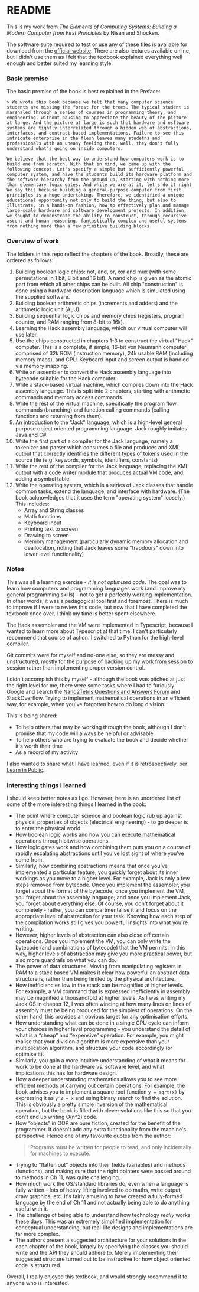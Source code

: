 # README #

This is my work from *The Elements of Computing Systems: Building a Modern Computer from First Principles* by Nisan and Shocken.

The software suite required to test or use any of these files is available for download from the [official website](https://www.nand2tetris.org/). There are also lectures available online, but I didn't use them as I felt that the textbook explained everything well enough and better suited my learning style.

### Basic premise

The basic premise of the book is best explained in the Preface:

    > We wrote this book because we felt that many computer science students are missing the forest for the trees. The typical student is marshaled through a series of courses in programming theory, and engineering, without pausing to appreciate the beauty of the picture at large. And the picture at large is such that hardware and osftware systems are tightly interrelated through a hidden web of abstractions, interfaces, and contract-based implementations. Failure to see this intricate enterprise in the flesh leaves many studetns and professionals with an uneasy feeling that, well, they don't fully understand what's going on inside computers.
    
    We believe that the best way to understand how computers work is to build one from scratch. With that in mind, we came up with the following concept. Let's specify a simple but sufficiently powerful computer system, and have the students build its hardware platform and the software hierarchy from the ground up, starting with nothing more than elementary logic gates. And while we are at it, let's do it right We say this because building a general-purpose computer from first principles is a huge undertaking. Therefore, we identified a unique educational opportunity not only to build the thing, but also to illustrate, in a hands-on fashion, how to effectively plan and manage large-scale hardware and software development projects. In addition, we sought to demonstrate the ability to construct, through recursive ascent and human reasoning, fantastically complex and useful systems from nothing more than a few primitive building blocks.

### Overview of work

The folders in this repo reflect the chapters of the book. Broadly, these are ordered as follows:

1. Building boolean logic chips: not, and, or, xor and mux (with some permutations in 1 bit, 8 bit and 16 bit). A nand chip is given as the atomic part from which all other chips can be built. All chip "construction" is done using a hardware description language which is simulated using the supplied software.
2. Building boolean arithmetic chips (increments and adders) and the arithmetic logic unit (ALU).
3. Building sequential logic chips and memory chips (registers, program counter, and RAM ranging from 8-bit to 16k).
4. Learning the Hack assembly language, which our virtual computer will use later.
5. Use the chips constructed in chapters 1-3 to construct the virtual "Hack" computer. This is a complete, if simple, 16-bit von Neumann computer comprised of 32k ROM (instruction memory), 24k usable RAM (including memory maps), and CPU. Keyboard input and screen output is handled via memory mapping.
6. Write an assembler to convert the Hack assembly language into bytecode suitable for the Hack computer.
7. Write a stack-based virtual machine, which compiles down into the Hack assembly language. This is split into 2 chapters, starting with arithmetic commands and memory access commands.
8. Write the rest of the virtual machine, specifically the program flow commands (branching) and function calling commands (calling functions and returning from them).
9. An introduction to the "Jack" language, which is a high-level general purpose object oriented programming language. Jack roughly imitates Java and C#.
10. Write the first part of a compiler for the Jack language, namely a tokenizer and parser which consumes a file and produces and XML output that correctly identifies the different types of tokens used in the source file (e.g. keywords, symbols, identifiers, constants)
11. Write the rest of the compiler for the Jack language, replacing the XML output with a code writer module that produces actual VM code, and adding a symbol table.
12. Write the operating system, which is a series of Jack classes that handle common tasks, extend the language, and interface with hardware. (The book acknowledges that it uses the term "operating system" loosely.) This includes:
    - Array and String classes
    - Math functions
    - Keyboard input
    - Printing text to screen
    - Drawing to screen
    - Memory management (particularly dynamic memory allocation and deallocation, noting that Jack leaves some "trapdoors" down into lower level functionality)

### Notes

This was all a learning exercise - *it is not optimised code*. The goal was to learn how computers and programming languages work (and improve my general programming skills) - not to get a perfectly working implementation. In other words, it was a pedagogical tool first and foremost. There is much to improve if I were to review this code, but now that I have completed the textbook once over, I think my time is better spent elsewhere.

The Hack assembler and the VM were implemented in Typescript, because I wanted to learn more about Typescript at that time. I can't particularly recommend that course of action. I switched to Python for the high-level compiler.

Git commits were for myself and no-one else, so they are messy and unstructured, mostly for the purpose of backing up my work from session to session rather than implementing proper version control.

I didn't accomplish this by myself - although the book was pitched at just the right level for me, there were some tasks where I had to furiously Google and search the [Nand2Tetris Questions and Answers Forum](http://nand2tetris-questions-and-answers-forum.32033.n3.nabble.com/) and StackOverflow. Trying to implement mathematical operations in an efficient way, for example, when you've forgotten how to do long division.

This is being shared:
- To help others that may be working through the book, although I don't promise that my code will always be helpful or advisable
- To help others who are trying to evaluate the book and decide whether it's worth their time
- As a record of my activity

I also wanted to share what I have learned, even if it is retrospectively, per [Learn in Public](https://www.swyx.io/writing/learn-in-public/).

### Interesting things I learned

I should keep better notes as I go. However, here is an unordered list of some of the more interesting things I learned in the book:

- The point where computer science and boolean logic rub up against physical properties of objects (electrical engineering) - to go deeper is to enter the physical world.
- How boolean logic works and how you can execute mathematical operations through bitwise operations.
- How logic gates work and how combining them puts you on a course of rapidly escalating abstractions until you’ve lost sight of where you’ve come from.
- Similarly, how combining abstractions means that once you’ve implemented a particular feature, you quickly forget about its inner workings as you move to a higher level. For example, Jack is only a few steps removed from bytecode. Once you implement the assembler, you forget about the format of the bytecode; once you implement the VM, you forget about the assembly language; and once you implement Jack, you forget about everything else. Of course, you don't forget about it completely - rather, you can compartmentalise it and focus on the appropriate level of abstraction for your task. Knowing how each step of the compilation works still gives you powerful insights into what you're writing.
- However, higher levels of abstraction can also close off certain operations. Once you implement the VM, you can only write the bytecode (and combinations of bytecode) that the VM permits. In this way, higher levels of abstraction may give you more practical power, but also more guardrails on what you can do.
- The power of data structures. Moving from manipulating registers in RAM to a stack based VM makes it clear how powerful an abstract data structure is, rather than being limited by the physical architecture.
- How inefficiencies low in the stack can be magnified at higher levels. For example, a VM command that is expressed inefficiently in assembly may be magnified a thousandfold at higher levels. As I was writing my Jack OS in chapter 12, I was often wincing at how many lines on lines of assembly must be being produced for the simplest of operations. On the other hand, this provides an obvious target for any optimisation efforts.
- How understanding what can be done in a single CPU cycle can inform your choices in higher level programming - you understand the detail of what is a “cheap” and “expensive” operation. For example, you might realise that your division algorithm is more expensive than your multiplication algorithm, and structure your code accordingly (or optimise it).
- Similarly, you gain a more intuitive understanding of what it means for work to be done at the hardware vs. software level, and what implications this has for hardware design.
- How a deeper understanding mathematics allows you to see more efficient methods of carrying out certain operations. For example, the book advises you to implement a square root function `y = sqrt(x)` by expressing it as `y^2 = x` and using binary search to find the solution. This is obviously a pretty simple inversion of the mathematical operation, but the book is filled with clever solutions like this so that you don't end up writing O(n^2) code.
- How “objects” in OOP are pure fiction, created for the benefit of the programmer. It doesn't add any extra functionality from the machine's perspective. Hence one of my favourite quotes from the author:
    > Programs must be written for people to read, and only incidentally for machines to execute.
- Trying to “flatten out” objects into their fields (variables) and methods (functions), and making sure that the right pointers were passed around to methods in Ch 11, was quite challenging.
- How much work the OS/standard libraries do, even when a language is fully written - lots of heavy lifting involved to do maths, write output, draw graphics, etc. It's fairly amusing to have created a fully-formed language by the end of Ch 11 and not actually being able to do anything useful with it.
- The challenge of being able to understand how technology *really* works these days. This was an extremely simplified implementation for conceptual understanding, but real-life designs and implementations are far more complex.
- The authors present a suggested architecture for your solutions in the each chapter of the book, largely by specifying the classes you should write and the API they should adhere to. Merely implementing their suggested structure turned out to be instructive for how object oriented code is structured.

Overall, I really enjoyed this textbook, and would strongly recommend it to anyone who is interested.